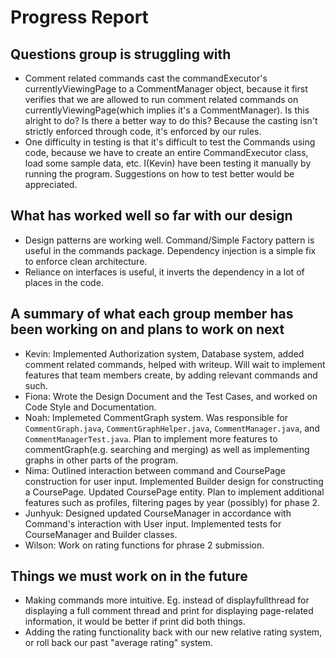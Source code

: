 # Progress Report

## Questions group is struggling with

- Comment related commands cast the commandExecutor's currentlyViewingPage to a CommentManager object, because it first
  verifies that we are allowed to run comment related commands on currentlyViewingPage(which implies it's a
  CommentManager). Is this alright to do? Is there a better way to do this? Because the casting isn't strictly
  enforced through code, it's enforced by our rules.
- One difficulty in testing is that it's difficult to test the Commands using code, because we have to create an entire
  CommandExecutor class, load some sample data, etc. I(Kevin) have been testing it manually by running the program.
  Suggestions on how to test better would be appreciated.

## What has worked well so far with our design

- Design patterns are working well. Command/Simple Factory pattern is useful in the commands package. Dependency
  injection is a simple fix to enforce clean architecture.
- Reliance on interfaces is useful, it inverts the dependency in a lot of places in the code.

## A summary of what each group member has been working on and plans to work on next

- Kevin: Implemented Authorization system, Database system, added comment related commands, helped with writeup. Will
  wait to implement features that team members create, by adding relevant commands and such.
- Fiona: Wrote the Design Document and the Test Cases, and worked on Code Style and Documentation.
- Noah: Implemeted CommentGraph system. Was responsible for `CommentGraph.java`, `CommentGraphHelper.java`, `CommentManager.java`, and `CommentManagerTest.java`. Plan to implement more features to commentGraph(e.g. searching and merging) as well as implementing graphs in other parts of the program.
- Nima: Outlined interaction between command and CoursePage construction for user input. Implemented Builder design for
  constructing a CoursePage. Updated CoursePage entity. Plan to implement additional features such as profiles, 
  filtering pages by year (possibly) for phase 2.
- Junhyuk: Designed updated CourseManager in accordance with Command's interaction with User input. Implemented tests 
  for CourseManager and Builder classes. 
- Wilson: Work on rating functions for phrase 2 submission.

## Things we must work on in the future

- Making commands more intuitive. Eg. instead of displayfullthread for displaying a full comment thread and
print for displaying page-related information, it would be better if print did both things.
- Adding the rating functionality back with our new relative rating system, or roll back our past "average rating" system.